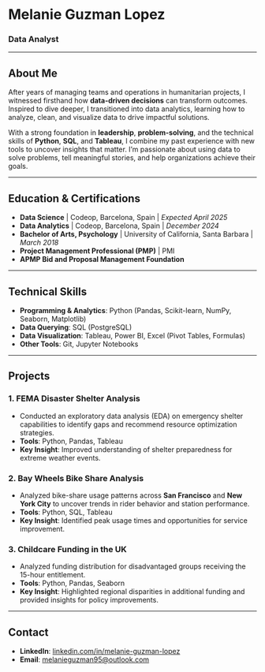 # **Melanie Guzman Lopez**  
### **Data Analyst**  

---

## **About Me**  
After years of managing teams and operations in humanitarian projects, I witnessed firsthand how **data-driven decisions** can transform outcomes. Inspired to dive deeper, I transitioned into data analytics, learning how to analyze, clean, and visualize data to drive impactful solutions.  

With a strong foundation in **leadership**, **problem-solving**, and the technical skills of **Python**, **SQL**, and **Tableau**, I combine my past experience with new tools to uncover insights that matter. I’m passionate about using data to solve problems, tell meaningful stories, and help organizations achieve their goals.  
 

---

## **Education & Certifications**  
- **Data Science** | Codeop, Barcelona, Spain | *Expected April 2025*  
- **Data Analytics** | Codeop, Barcelona, Spain | *December 2024*  
- **Bachelor of Arts, Psychology** | University of California, Santa Barbara | *March 2018*  
- **Project Management Professional (PMP)** | PMI  
- **APMP Bid and Proposal Management Foundation**  

---

## **Technical Skills**  
- **Programming & Analytics**: Python (Pandas, Scikit-learn, NumPy, Seaborn, Matplotlib)  
- **Data Querying**: SQL (PostgreSQL)  
- **Data Visualization**: Tableau, Power BI, Excel (Pivot Tables, Formulas)  
- **Other Tools**: Git, Jupyter Notebooks  

---

## **Projects**  
### **1. FEMA Disaster Shelter Analysis**  
- Conducted an exploratory data analysis (EDA) on emergency shelter capabilities to identify gaps and recommend resource optimization strategies.  
- **Tools**: Python, Pandas, Tableau  
- **Key Insight**: Improved understanding of shelter preparedness for extreme weather events.  

### **2. Bay Wheels Bike Share Analysis**  
- Analyzed bike-share usage patterns across **San Francisco** and **New York City** to uncover trends in rider behavior and station performance.  
- **Tools**: Python, SQL, Tableau  
- **Key Insight**: Identified peak usage times and opportunities for service improvement.  

### **3. Childcare Funding in the UK**  
- Analyzed funding distribution for disadvantaged groups receiving the 15-hour entitlement.  
- **Tools**: Python, Pandas, Seaborn  
- **Key Insight**: Highlighted regional disparities in additional funding and provided insights for policy improvements.  

---

## **Contact**  
- **LinkedIn**: [linkedin.com/in/melanie-guzman-lopez](https://www.linkedin.com/in/melanie-guzman-lopez-2251979b)  
- **Email**: [melanieguzman95@outlook.com](mailto:melanieguzman95@outlook.com)  

